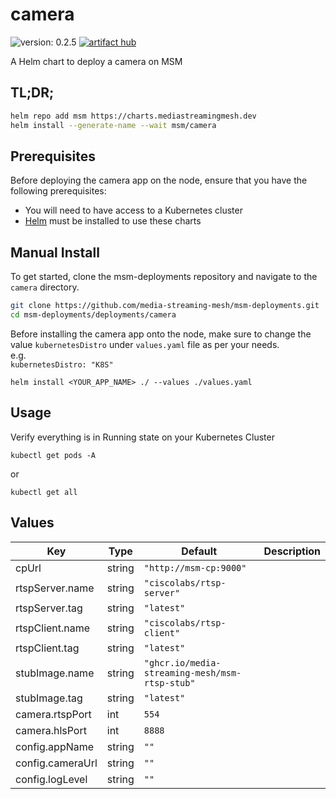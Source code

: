 # camera

![version: 0.2.5](https://img.shields.io/badge/version-0.2.5-informational?style=flat-square)    [![artifact hub](https://img.shields.io/badge/artifact%20hub-camera-informational?style=flat-square)](https://artifacthub.io/packages/helm/media-streaming-mesh/camera)

A Helm chart to deploy a camera on MSM

## TL;DR;

```bash
helm repo add msm https://charts.mediastreamingmesh.dev
helm install --generate-name --wait msm/camera
```

## Prerequisites

Before deploying the camera app on the node, ensure that you have the following prerequisites:

* You will need to have access to a Kubernetes cluster<br>
* [Helm](https://helm.sh) must be installed to use these charts<br>

## Manual Install

To get started, clone the msm-deployments repository and navigate to the ```camera``` directory.

```sh
git clone https://github.com/media-streaming-mesh/msm-deployments.git
cd msm-deployments/deployments/camera
```

Before installing the camera  app onto the node, make sure to change the value ```kubernetesDistro``` under ```values.yaml``` file as per your needs. <br>
e.g. <br>
```kubernetesDistro: "K8S"```

```helm install <YOUR_APP_NAME> ./ --values ./values.yaml```

## Usage
Verify everything is in Running state on your Kubernetes Cluster

```kubectl get pods -A```

or

```kubectl get all```

## Values

| Key | Type | Default | Description |
|-----|------|---------|-------------|
| cpUrl | string | `"http://msm-cp:9000"` |  |
| rtspServer.name | string | `"ciscolabs/rtsp-server"` |  |
| rtspServer.tag | string | `"latest"` |  |
| rtspClient.name | string | `"ciscolabs/rtsp-client"` |  |
| rtspClient.tag | string | `"latest"` |  |
| stubImage.name | string | `"ghcr.io/media-streaming-mesh/msm-rtsp-stub"` |  |
| stubImage.tag | string | `"latest"` |  |
| camera.rtspPort | int | `554` |  |
| camera.hlsPort | int | `8888` |  |
| config.appName | string | `""` |  |
| config.cameraUrl | string | `""` |  |
| config.logLevel | string | `""` |  |
